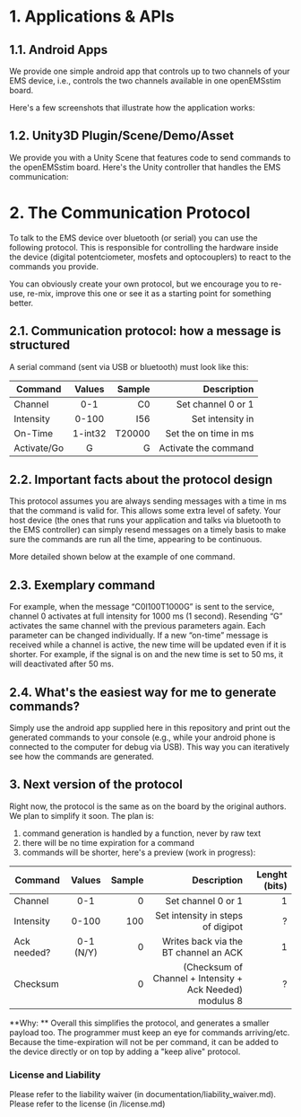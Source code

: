 # 1. Applications & APIs

## 1.1. Android Apps

We provide one simple android app that controls up to two channels of your EMS device, i.e., controls the two channels available in one openEMSstim board. 

Here's a few screenshots that illustrate how the application works:


## 1.2. Unity3D Plugin/Scene/Demo/Asset

We provide you with a Unity Scene that features code to send commands to the openEMSstim board. Here's the Unity controller that handles the EMS communication: 

 				 		
# 2. The Communication Protocol

To talk to the EMS device over bluetooth (or serial) you can use the following protocol. This is responsible for controlling the hardware inside the device (digital potentciometer, mosfets and optocouplers) to react to the commands you provide.

You can obviously create your own protocol, but we encourage you to re-use, re-mix, improve this one or see it as a starting point for something better.

## 2.1. Communication protocol: how a message is structured

A serial command (sent via USB or bluetooth) must look like this: 

			
| Command       | Values   | Sample  	| Description | 
| ------------- |:--------:| ---------:|------------:|
| Channel 		|0-1		|C0 		|Set channel 0 or 1|
| Intensity		|0-100 		|I56		|Set intensity in| 
| On-Time 		|1-int32 	|T20000 	|Set the on time in ms|
| Activate/Go	|G 			|G			|Activate the command|

## 2.2. Important facts about the protocol design

This protocol assumes you are always sending messages with a time in ms that the command is valid for. This allows some extra level of safety. Your host device (the ones that runs your application and talks via bluetooth to the EMS controller) can simply resend messages on a timely basis to make sure the commands are run all the time, appearing to be continuous. 

More detailed shown below at the example of one command. 

## 2.3. Exemplary command

For example, when the message “C0I100T1000G” is sent to the service, channel 0 activates at full intensity for 1000 ms (1 second). Resending “G” activates the same channel with the previous parameters again. Each parameter can be changed individually. If a new “on-time” message is received while a channel is active, the new time will be updated even if it is shorter. For example, if the signal is on and the new time is set to 50 ms, it will deactivated after 50 ms.

## 2.4. What's the easiest way for me to generate commands?

Simply use the android app supplied here in this repository and print out the generated commands to your console (e.g., while your android phone is connected to the computer for debug via USB).  This way you can iteratively see how the commands are generated. 

## 3. Next version of the protocol

Right now, the protocol is the same as on the board by the original authors. We plan to simplify it soon. The plan is:

1. command generation is handled by a function, never by raw text
2. there will be no time expiration for a command
3. commands will be shorter, here's a preview (work in progress):

| Command       | Values   | Sample  	| Description | Lenght (bits) | 
| ------------- |:--------:| ---------:|------------:|------------:|
| Channel 		|0-1		|0  		|Set channel 0 or 1| 1 | 
| Intensity		|0-100 		|100		|Set intensity in steps of digipot | ? |  
| Ack needed?   |0-1 (N/Y) 	|0			|Writes back via the BT channel an ACK| 1 |
| Checksum	    |       	|0			|(Checksum of Channel + Intensity + Ack Needed) modulus 8| ? |  

**Why: ** Overall this simplifies the protocol, and generates a smaller payload too. The programmer must keep an eye for commands arriving/etc. Because the time-expiration will not be per command, it can be added to the device directly or on top by adding a "keep alive" protocol. 

### License and Liability

Please refer to the liability waiver (in documentation/liability_waiver.md).
Please refer to the license (in /license.md)


